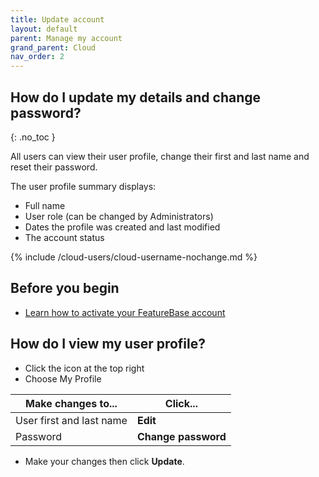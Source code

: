 ```yaml
---
title: Update account
layout: default
parent: Manage my account
grand_parent: Cloud
nav_order: 2
---
```


## How do I update my details and change password?
{: .no_toc }

All users can view their user profile, change their first and last name and reset their password.

The user profile summary displays:
* Full name
* User role (can be changed by Administrators)
* Dates the profile was created and last modified
* The account status

{% include /cloud-users/cloud-username-nochange.md %}

## Before you begin

* [Learn how to activate your FeatureBase account](/docs/cloud/my-account/cloud-user-activate-account)

## How do I view my user profile?

* Click the icon at the top right
* Choose My Profile

| Make changes to... | Click... |
|---|---|
| User first and last name | **Edit** |
| Password | **Change password** |

* Make your changes then click **Update**.
